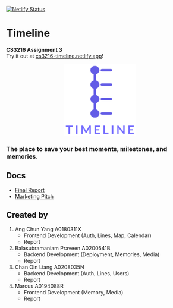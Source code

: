 [![Netlify Status](https://api.netlify.com/api/v1/badges/77f94183-2907-427a-964f-f47486b4b166/deploy-status)](https://app.netlify.com/sites/cs3216-timeline/deploys)

# Timeline

**CS3216 Assignment 3**   
Try it out at [cs3216-timeline.netlify.app](https://cs3216-timeline.netlify.app)!

<p align="center">
  <img src="frontend/public/logo512.png" alt="Timeline logo" width="192" height="192" />
</p>

### The place to save your best moments, milestones, and memories.  

## Docs

* [Final Report](docs/group-10-milestones.pdf)
* [Marketing Pitch](docs/group-10-pitch.pdf)

## Created by

1. Ang Chun Yang A0180311X
   - Frontend Development (Auth, Lines, Map, Calendar)
   - Report
2. Balasubramaniam Praveen A0200541B
   - Backend Development (Deployment, Memories, Media)
   - Report
3. Chan Qin Liang A0208035N
   - Backend Development (Auth, Lines, Users)
   - Report
4. Marcus A0194088R
   - Frontend Development (Memory, Media)
   - Report
